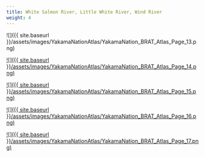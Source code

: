 ```yaml
---
title: White Salmon River, Little White River, Wind River
weight: 4
---
```


![]({{ site.baseurl }}/assets/images/YakamaNationAtlas/YakamaNation_BRAT_Atlas_Page_13.png)

[![]({{ site.baseurl }}/assets/images/YakamaNationAtlas/YakamaNation_BRAT_Atlas_Page_14.png)](http://brat.riverscapes.xyz/assets/images/YakamaNationAtlas/YakamaNation_BRAT_Atlas_Page_14.png)

[![]({{ site.baseurl }}/assets/images/YakamaNationAtlas/YakamaNation_BRAT_Atlas_Page_15.png)](http://brat.riverscapes.xyz/assets/images/YakamaNationAtlas/YakamaNation_BRAT_Atlas_Page_15.png)

[![]({{ site.baseurl }}/assets/images/YakamaNationAtlas/YakamaNation_BRAT_Atlas_Page_16.png)](http://brat.riverscapes.xyz/assets/images/YakamaNationAtlas/YakamaNation_BRAT_Atlas_Page_16.png)

[![]({{ site.baseurl }}/assets/images/YakamaNationAtlas/YakamaNation_BRAT_Atlas_Page_17.png)](http://brat.riverscapes.xyz/assets/images/YakamaNationAtlas/YakamaNation_BRAT_Atlas_Page_17.png)